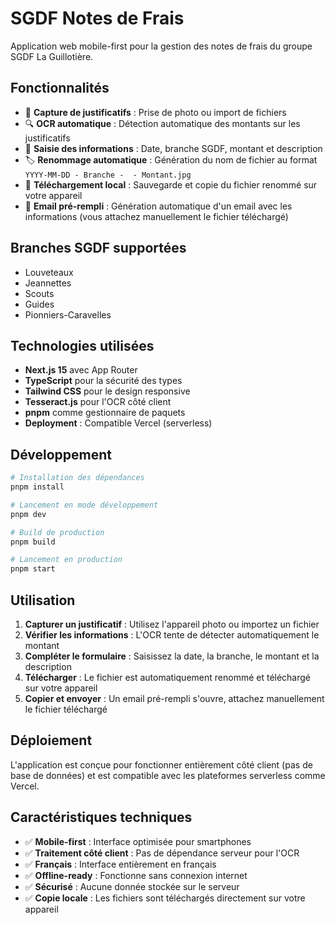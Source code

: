 # SGDF Notes de Frais

Application web mobile-first pour la gestion des notes de frais du groupe SGDF La Guillotière.

## Fonctionnalités

- 📸 **Capture de justificatifs** : Prise de photo ou import de fichiers
- 🔍 **OCR automatique** : Détection automatique des montants sur les justificatifs
- 📝 **Saisie des informations** : Date, branche SGDF, montant et description
- 🏷️ **Renommage automatique** : Génération du nom de fichier au format `YYYY-MM-DD - Branche -  - Montant.jpg`
- 💾 **Téléchargement local** : Sauvegarde et copie du fichier renommé sur votre appareil
- 📧 **Email pré-rempli** : Génération automatique d'un email avec les informations (vous attachez manuellement le fichier téléchargé)

## Branches SGDF supportées

- Louveteaux
- Jeannettes
- Scouts
- Guides
- Pionniers-Caravelles

## Technologies utilisées

- **Next.js 15** avec App Router
- **TypeScript** pour la sécurité des types
- **Tailwind CSS** pour le design responsive
- **Tesseract.js** pour l'OCR côté client
- **pnpm** comme gestionnaire de paquets
- **Deployment** : Compatible Vercel (serverless)

## Développement

```bash
# Installation des dépendances
pnpm install

# Lancement en mode développement
pnpm dev

# Build de production
pnpm build

# Lancement en production
pnpm start
```

## Utilisation

1. **Capturer un justificatif** : Utilisez l'appareil photo ou importez un fichier
2. **Vérifier les informations** : L'OCR tente de détecter automatiquement le montant
3. **Compléter le formulaire** : Saisissez la date, la branche, le montant et la description
4. **Télécharger** : Le fichier est automatiquement renommé et téléchargé sur votre appareil
5. **Copier et envoyer** : Un email pré-rempli s'ouvre, attachez manuellement le fichier téléchargé

## Déploiement

L'application est conçue pour fonctionner entièrement côté client (pas de base de données) et est compatible avec les plateformes serverless comme Vercel.

## Caractéristiques techniques

- ✅ **Mobile-first** : Interface optimisée pour smartphones
- ✅ **Traitement côté client** : Pas de dépendance serveur pour l'OCR
- ✅ **Français** : Interface entièrement en français
- ✅ **Offline-ready** : Fonctionne sans connexion internet
- ✅ **Sécurisé** : Aucune donnée stockée sur le serveur
- ✅ **Copie locale** : Les fichiers sont téléchargés directement sur votre appareil